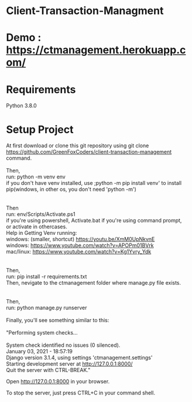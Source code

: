 # Client-Transaction-Managment

# Demo : https://ctmanagement.herokuapp.com/

# Requirements
Python 3.8.0<br />

# Setup Project 
At first download or clone this git repository using git clone https://github.com/GreenFoxCoders/client-transaction-management command.
<br />
<br />
Then,<br />
run: python -m venv env <br />
if you don't have venv installed, use ;python -m pip install venv' to install pip(windows, in other os, you don't need 'python -m')<br />
<br />
<br />
Then <br />
run: env/Scripts/Activate.ps1 <br />
if you're using powershell, Activate.bat if you're using command prompt,<br />
or activate in othercases. <br />
Help in Getting Venv running: <br />
windows: (smaller, shortcut) https://youtu.be/XmM0UpNkvnE<br />
windows: https://www.youtube.com/watch?v=APOPm01BVrk <br />
mac/linux: https://www.youtube.com/watch?v=Kg1Yvry_Ydk<br />
<br />
<br />
Then, <br />
run: pip install -r requirements.txt <br />
Then, nevigate to the ctmanagement folder where manage.py file exists.<br />
<br />
<br />
Then,<br />
run: python manage.py runserver <br />
<br />
Finally, you'll see something similar to this:<br />
<br />
"Performing system checks...<br />
<br />
System check identified no issues (0 silenced).<br />
January 03, 2021 - 18:57:19<br />
Django version 3.1.4, using settings 'ctmanagement.settings'<br />
Starting development server at http://127.0.0.1:8000/<br />
Quit the server with CTRL-BREAK."<br />

Open http://127.0.0.1:8000 in your browser.<br />

To stop the server, just press CTRL+C in your command shell.<br />



